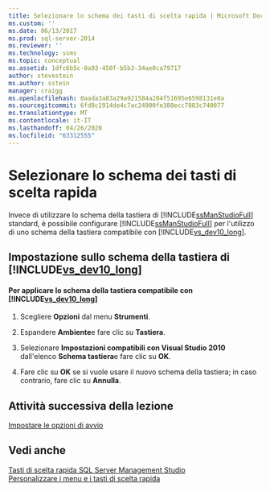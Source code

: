 ```yaml
---
title: Selezionare lo schema dei tasti di scelta rapida | Microsoft Docs
ms.custom: ''
ms.date: 06/13/2017
ms.prod: sql-server-2014
ms.reviewer: ''
ms.technology: ssms
ms.topic: conceptual
ms.assetid: 1dfc6b5c-0a93-450f-b5b3-34ae0ca79717
author: stevestein
ms.author: sstein
manager: craigg
ms.openlocfilehash: 0aada3a83a29a921584a204f51695e6598131e0a
ms.sourcegitcommit: 6fd8c1914de4c7ac24900fe388ecc7883c740077
ms.translationtype: MT
ms.contentlocale: it-IT
ms.lasthandoff: 04/26/2020
ms.locfileid: "63312555"
---
```

# <a name="select-the-keyboard-shortcut-scheme"></a>Selezionare lo schema dei tasti di scelta rapida
  Invece di utilizzare lo schema della tastiera di [!INCLUDE[ssManStudioFull](../../includes/ssmanstudiofull-md.md)] standard, è possibile configurare [!INCLUDE[ssManStudioFull](../../includes/ssmanstudiofull-md.md)] per l'utilizzo di uno schema della tastiera compatibile con [!INCLUDE[vs_dev10_long](../../includes/vs-dev10-long-md.md)].  
  
## <a name="changing-to-the-vs_dev10_long-keyboard-scheme"></a>Impostazione sullo schema della tastiera di [!INCLUDE[vs_dev10_long](../../includes/vs-dev10-long-md.md)]  
  
#### <a name="to-apply-vs_dev10_long-compatible-keyboard-scheme"></a>Per applicare lo schema della tastiera compatibile con [!INCLUDE[vs_dev10_long](../../includes/vs-dev10-long-md.md)]  
  
1.  Scegliere **Opzioni** dal menu **Strumenti**.  
  
2.  Espandere **Ambiente**e fare clic su **Tastiera**.  
  
3.  Selezionare **Impostazioni compatibili con Visual Studio 2010** dall'elenco **Schema tastiera**e fare clic su **OK**.  
  
4.  Fare clic su **OK** se si vuole usare il nuovo schema della tastiera; in caso contrario, fare clic su **Annulla**.  
  
## <a name="next-task-in-lesson"></a>Attività successiva della lezione  
 [Impostare le opzioni di avvio](lesson-1-7-set-the-startup-options.md)  
  
## <a name="see-also"></a>Vedi anche  
 [Tasti di scelta rapida SQL Server Management Studio](../sql-server-management-studio-keyboard-shortcuts.md)   
 [Personalizzare i menu e i tasti di scelta rapida](../customize-menus-and-shortcut-keys.md)  
  
  
